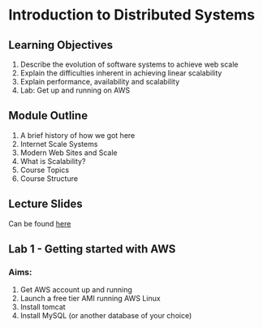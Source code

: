 # Introduction to Distributed Systems

## Learning Objectives

1. Describe the evolution of software systems to achieve web scale
1. Explain the difficulties inherent in achieving linear scalability
1. Explain performance, availability and scalability
1. Lab: Get up and running on AWS 

## Module Outline

1. A brief history of how we got here
1. Internet Scale Systems
1. Modern Web Sites and Scale
1. What is Scalability?
1. Course Topics
1. Course Structure

## Lecture Slides
Can be found [here](https://gortonator.github.io/bsds-6650/lectures/week1-Intro/BSDS-2019-Week-1.pdf)

## Lab 1 - Getting started with AWS

### Aims: 
1. Get AWS account up and running
1. Launch a free tier AMI running AWS Linux
1. Install tomcat
1. Install MySQL (or another database of your choice)
